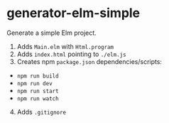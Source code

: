 # generator-elm-simple

Generate a simple Elm project.

1.  Adds `Main.elm` with `Html.program`
2.  Adds `index.html` pointing to `./elm.js`
3.  Creates npm `package.json` dependencies/scripts:

* `npm run build`
* `npm run dev`
* `npm run start`
* `npm run watch`

4.  Adds `.gitignore`
